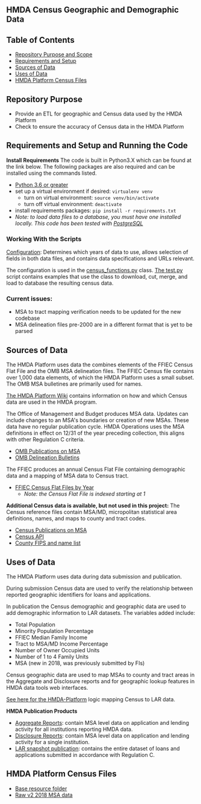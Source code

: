 ## HMDA Census Geographic and Demographic Data 

## Table of Contents
- [Repository Purpose and Scope](https://github.com/cfpb/hmda-census#repository-purpose)
- [Requirements and Setup](https://github.com/cfpb/hmda-census#requirements-and-setup-and-running-the-code)
- [Sources of Data](https://github.com/cfpb/hmda-census#sources-of-data)
- [Uses of Data](https://github.com/cfpb/hmda-census#uses-of-data)
- [HMDA Platform Census Files](https://github.com/cfpb/hmda-census#hmda-platform-census-files)

## Repository Purpose
- Provide an ETL for geographic and Census data used by the HMDA Platform
- Check to ensure the accuracy of Census data in the HMDA Platform


## Requirements and Setup and Running the Code

**Install Requirements**
The code is built in Python3.X which can be found at the link below. The following packages are also required and can be installed using the commands listed.
- [Python 3.6 or greater](https://www.python.org/downloads/)
- set up a virtual environment if desired: `virtualenv venv`
	- turn on virtual environment: `source venv/bin/activate`
	- turn off virtual environment: `deactivate`
- install requirements packages: `pip install -r requirements.txt`
- *Note: to load data files to a database, you must have one installed locally. This code has been tested with [PostgreSQL](https://www.postgresql.org/download/)*

### Working With the Scripts
[Configuration](https://github.com/cfpb/hmda-census/blob/master/python/census_config.yaml): Determines which years of data to use, allows selection of fields in both data files, and contains data specifications and URLs relevant.

The configuration is used in the [census_functions.py](https://github.com/cfpb/hmda-census/blob/master/python/census_functions.py) class. [The test.py](https://github.com/cfpb/hmda-census/blob/master/python/test.py) script contains examples that use the class to download, cut, merge, and load to database the resulting census data.

### Current issues:
- MSA to tract mapping verification needs to be updated for the new codebase
- MSA delineation files pre-2000 are in a different format that is yet to be parsed


## Sources of Data
The HMDA Platform uses data the combines elements of the FFIEC Census Flat File and the OMB MSA delineation files. The FFIEC Census file contains over 1,000 data elements, of which the HMDA Platform uses a small subset. The OMB MSA bulletines are primarily used for names.

[The HMDA Platform Wiki](https://github.cfpb.gov/HMDA-Operations/hmda-devops/wiki/Census-and-Demographic-Data) contains information on how and which Census data are used in the HMDA program.

The Office of Management and Budget produces MSA data. Updates can include changes to an MSA's boundaries or creation of new MSAs. These data have no regular publication cycle. HMDA Operations uses the MSA definitions in effect on 12/31 of the year preceding collection, this aligns with other Regulation C criteria. 
- [OMB Publications on MSA](https://www.census.gov/programs-surveys/metro-micro/about/omb-bulletins.html)
- [OMB Delineation Bulletins](https://www.census.gov/programs-surveys/metro-micro/about/omb-bulletins.html)   

The FFIEC produces an annual Census Flat File containing demographic data and a mapping of MSA data to Census tract. 
- [FFIEC Census Flat Files by Year](https://www.ffiec.gov/censusapp.htm) 
	- *Note: the Census Flat File is indexed starting at 1*

**Additional Census data is available, but not used in this project:**
The Census reference files contain MSA/MD, micropolitan statistical area definitions, names, and maps to county and tract codes.
- [Census Publications on MSA](https://www.census.gov/geographies/reference-files/time-series/demo/metro-micro/delineation-files.html)
- [Census API](https://www.census.gov/data/developers/data-sets.html)   
- [County FIPS and name list](https://www.census.gov/geographies/reference-files/2018/demo/popest/2018-fips.html)


## Uses of Data
The HMDA Platform uses data during data submission and publication. 

During submission Census data are used to verify the relationship between reported geographic identifiers for loans and applications.  

In publication the Census demographic and geographic data are used to add demographic information to LAR datasets. 
The variables added include:
- Total Population   
- Minority Population Percentage   
- FFIEC Median Family Income  
- Tract to MSA/MD Income Percentage  
- Number of Owner Occupied Units  
- Number of 1 to 4 Family Units   
- MSA (new in 2018, was previously submitted by FIs)

Census geographic data are used to map MSAs to county and tract areas in the Aggregate and Disclosure reports and for geographic lookup features in HMDA data tools web interfaces. 

[See here for the HMDA-Platform](https://github.com/cfpb/hmda-platform/blob/745f50bafd6a6dc23641b0275e00aea42ea503a4/common/src/main/scala/hmda/census/records/CensusRecords.scala#L56) logic mapping Census to LAR data.

**HMDA Publication Products**
- [Aggregate Reports](https://ffiec.cfpb.gov/data-publication/aggregate-reports): contain MSA level data on application and lending activity for all institutions reporting HMDA data.
- [Disclosure Reports](https://ffiec.cfpb.gov/data-publication/disclosure-reports): contain MSA level data on application and lending activity for a single institution.
- [LAR snapshot publication](https://ffiec.cfpb.gov/data-publication/snapshot-national-loan-level-dataset): contains the entire dataset of loans and applications submitted in accordance with Regulation C.

## HMDA Platform Census Files
- [Base resource folder](https://raw.githubusercontent.com/cfpb/hmda-platform/v2.10.5/common/src/main/resources/)
- [Raw v2 2018 MSA data](https://raw.githubusercontent.com/cfpb/hmda-platform/v2.10.5/common/src/main/resources/census_2018_MSAMD_name.txt)






